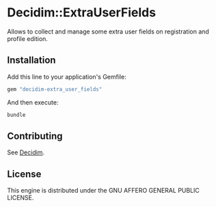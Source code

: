 # Decidim::ExtraUserFields

Allows to collect and manage some extra user fields on registration and profile edition.

## Installation

Add this line to your application's Gemfile:

```ruby
gem "decidim-extra_user_fields"
```

And then execute:

```bash
bundle
```

## Contributing

See [Decidim](https://github.com/decidim/decidim).

## License

This engine is distributed under the GNU AFFERO GENERAL PUBLIC LICENSE.
